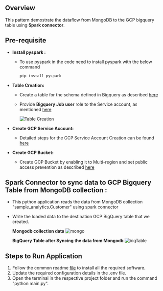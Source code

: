 ## Overview
  This pattern demostrate the dataflow from MongoDB to the GCP bigquery table using **Spark connector**. 
   
## Pre-requisite
- **Install pyspark :**
  * To use pyspark in the code need to install pyspark with the below command
     ```bash
     pip install pyspark
     ```
- **Table Creation:**
  * Create a table for the schema defined in Bigquery as described [here](https://cloud.google.com/bigquery/docs/tables#create_an_empty_table_with_a_schema_definition)
  * Provide **Bigquery Job user** role to the Service account, as mentioned [here](https://cloud.google.com/bigquery/docs/jobs-overview)
  
    ![Table Creation](https://github.com/mongodb-partners/MongoDb-BigQuery-Workshops/assets/109083730/3b692fff-b51a-4b22-906c-a415e383d300)
- **Create GCP Service Account:**
  * Detailed steps for the GCP Service Account Creation can be found [here](https://cloud.google.com/iam/docs/service-accounts-create#creating)

- **Create GCP Bucket:**
  * Create GCP Bucket by enabling it to Multi-region and set public access prevention as described [here](https://cloud.google.com/storage/docs/creating-buckets#create_a_new_bucket)
  
## Spark Connector to sync data to GCP Bigquery Table from MongoDB collection :
   * This python application reads the data from MongoDB collection "sample_analytics.Customer" using spark connector
   * Write the loaded data to the destination GCP BigQuery table that we created.

     **Mongodb collection data**
     ![mongo](https://github.com/mongodb-partners/MongoDb-BigQuery-Workshops/assets/109083730/a6b61db4-0481-4d72-817f-bb590ae4e239)

     **BigQuery Table after Syncing the data from Mongodb**
     ![biqTable](https://github.com/mongodb-partners/MongoDb-BigQuery-Workshops/assets/109083730/a4b044e6-157b-4c2a-bc67-4a0eecda1246)

## Steps to Run Application
1. Follow the common readme [file](https://github.com/mongodb-partners/MongoDb-BigQuery-Workshops/blob/dev_bq-workshop_demo/README.md) to install all the required software.
2. Update the required configuration details in the .env file.
3. Open the terminal in the respective project folder and run the command "python main.py".

  


